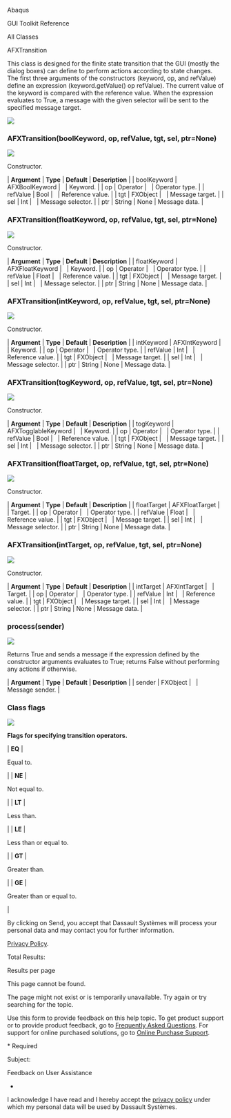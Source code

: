 Abaqus

GUI Toolkit Reference

All Classes

AFXTransition

This class is designed for the finite state transition that the GUI (mostly the dialog boxes) can define to perform actions according to state changes. The first three arguments of the constructors (keyword, op, and refValue) define an expression (keyword.getValue() op refValue). The current value of the keyword is compared with the reference value. When the expression evaluates to True, a message with the given selector will be sent to the specified message target.

![](https://help.3ds.com/2023/English/DSSIMULIA_Established/SIMACAERefImages/gui-afxtransition.png)

### AFXTransition(boolKeyword, op, refValue, tgt, sel, ptr=None)  
![](https://help.3ds.com/2023/English/DSSIMULIA_Established/IconsReference/butix_top_wline.png)

Constructor.

| **Argument** | **Type** | **Default** | **Description** |
| boolKeyword | AFXBoolKeyword |   | Keyword. |
| op | Operator |   | Operator type. |
| refValue | Bool |   | Reference value. |
| tgt | FXObject |   | Message target. |
| sel | Int |   | Message selector. |
| ptr | String | None | Message data. |

### AFXTransition(floatKeyword, op, refValue, tgt, sel, ptr=None)  
![](https://help.3ds.com/2023/English/DSSIMULIA_Established/IconsReference/butix_top_wline.png)

Constructor.

| **Argument** | **Type** | **Default** | **Description** |
| floatKeyword | AFXFloatKeyword |   | Keyword. |
| op | Operator |   | Operator type. |
| refValue | Float |   | Reference value. |
| tgt | FXObject |   | Message target. |
| sel | Int |   | Message selector. |
| ptr | String | None | Message data. |

### AFXTransition(intKeyword, op, refValue, tgt, sel, ptr=None)  
![](https://help.3ds.com/2023/English/DSSIMULIA_Established/IconsReference/butix_top_wline.png)

Constructor.

| **Argument** | **Type** | **Default** | **Description** |
| intKeyword | AFXIntKeyword |   | Keyword. |
| op | Operator |   | Operator type. |
| refValue | Int |   | Reference value. |
| tgt | FXObject |   | Message target. |
| sel | Int |   | Message selector. |
| ptr | String | None | Message data. |

### AFXTransition(togKeyword, op, refValue, tgt, sel, ptr=None)  
![](https://help.3ds.com/2023/English/DSSIMULIA_Established/IconsReference/butix_top_wline.png)

Constructor.

| **Argument** | **Type** | **Default** | **Description** |
| togKeyword | AFXTogglableKeyword |   | Keyword. |
| op | Operator |   | Operator type. |
| refValue | Bool |   | Reference value. |
| tgt | FXObject |   | Message target. |
| sel | Int |   | Message selector. |
| ptr | String | None | Message data. |

### AFXTransition(floatTarget, op, refValue, tgt, sel, ptr=None)  
![](https://help.3ds.com/2023/English/DSSIMULIA_Established/IconsReference/butix_top_wline.png)

Constructor.

| **Argument** | **Type** | **Default** | **Description** |
| floatTarget | AFXFloatTarget |   | Target. |
| op | Operator |   | Operator type. |
| refValue | Float |   | Reference value. |
| tgt | FXObject |   | Message target. |
| sel | Int |   | Message selector. |
| ptr | String | None | Message data. |

### AFXTransition(intTarget, op, refValue, tgt, sel, ptr=None)  
![](https://help.3ds.com/2023/English/DSSIMULIA_Established/IconsReference/butix_top_wline.png)

Constructor.

| **Argument** | **Type** | **Default** | **Description** |
| intTarget | AFXIntTarget |   | Target. |
| op | Operator |   | Operator type. |
| refValue | Int |   | Reference value. |
| tgt | FXObject |   | Message target. |
| sel | Int |   | Message selector. |
| ptr | String | None | Message data. |

### process(sender)  
![](https://help.3ds.com/2023/English/DSSIMULIA_Established/IconsReference/butix_top_wline.png)

Returns True and sends a message if the expression defined by the constructor arguments evaluates to True; returns False without performing any actions if otherwise.

| **Argument** | **Type** | **Default** | **Description** |
| sender | FXObject |   | Message sender. |

### Class flags  
![](https://help.3ds.com/2023/English/DSSIMULIA_Established/IconsReference/butix_top_wline.png)


**Flags for specifying transition operators.**

| **EQ** | 

Equal to.

 |
| **NE** | 

Not equal to.

 |
| **LT** | 

Less than.

 |
| **LE** | 

Less than or equal to.

 |
| **GT** | 

Greater than.

 |
| **GE** | 

Greater than or equal to.

 |

By clicking on Send, you accept that Dassault Systèmes will process your personal data and may contact you for further information.

[Privacy Policy](https://www.3ds.com/privacy-policy).

Total Results:

Results per page

This page cannot be found.

The page might not exist or is temporarily unavailable. Try again or try searching for the topic.

Use this form to provide feedback on this help topic. To get product support or to provide product feedback, go to [Frequently Asked Questions](https://3ds.one/PO). For support for online purchased solutions, go to [Online Purchase Support](https://3ds.one/Q8).

\* Required

Subject:

Feedback on User Assistance

*

I acknowledge I have read and I hereby accept the [privacy policy](https://www.3ds.com/privacy-policy) under which my personal data will be used by Dassault Systèmes.